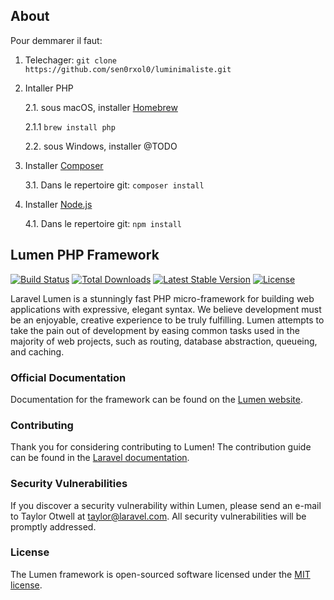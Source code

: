 ## About

Pour demmarer il faut:

1. Telechager: `git clone https://github.com/sen0rxol0/luminimaliste.git`
2. Intaller PHP

    2.1. sous macOS, installer [Homebrew](https://brew.sh/)
    
    2.1.1 `brew install php`
     
    2.2. sous Windows, installer @TODO
3. Installer [Composer](https://getcomposer.org/download/)
    
    3.1. Dans le repertoire git: `composer install` 
4. Installer [Node.js](https://nodejs.org/en/download/)

    4.1. Dans le repertoire git: `npm install`


## Lumen PHP Framework

[![Build Status](https://travis-ci.org/laravel/lumen-framework.svg)](https://travis-ci.org/laravel/lumen-framework)
[![Total Downloads](https://img.shields.io/packagist/dt/laravel/framework)](https://packagist.org/packages/laravel/lumen-framework)
[![Latest Stable Version](https://img.shields.io/packagist/v/laravel/framework)](https://packagist.org/packages/laravel/lumen-framework)
[![License](https://img.shields.io/packagist/l/laravel/framework)](https://packagist.org/packages/laravel/lumen-framework)

Laravel Lumen is a stunningly fast PHP micro-framework for building web applications with expressive, elegant syntax. We believe development must be an enjoyable, creative experience to be truly fulfilling. Lumen attempts to take the pain out of development by easing common tasks used in the majority of web projects, such as routing, database abstraction, queueing, and caching.

### Official Documentation

Documentation for the framework can be found on the [Lumen website](https://lumen.laravel.com/docs).

### Contributing

Thank you for considering contributing to Lumen! The contribution guide can be found in the [Laravel documentation](https://laravel.com/docs/contributions).

### Security Vulnerabilities

If you discover a security vulnerability within Lumen, please send an e-mail to Taylor Otwell at taylor@laravel.com. All security vulnerabilities will be promptly addressed.

### License

The Lumen framework is open-sourced software licensed under the [MIT license](https://opensource.org/licenses/MIT).
